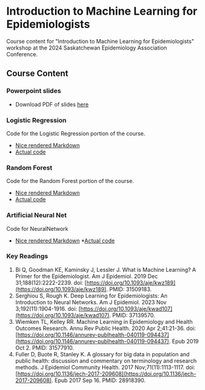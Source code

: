# Introduction to Machine Learning for Epidemiologists

Course content for "Introduction to Machine Learning for Epidemiologists" workshop at the 2024 Saskatchewan Epidemiology Association Conference. 

## Course Content

### Powerpoint slides

* Download PDF of slides [here](https://github.com/walkabilly/machine_learning_for_epi/blob/main/SEA_Workshop_2024_ML_for_epi.pdf)

### Logistic Regression 

Code for the Logistic Regression portion of the course. 
* [Nice rendered Markdown](https://github.com/walkabilly/machine_learning_for_epi/blob/main/logistic_regression_ml.md)
* [Actual code](https://github.com/walkabilly/machine_learning_for_epi/blob/main/logistic_regression_ml.Rmd)

### Random Forest

Code for the Random Forest portion of the course. 
* [Nice rendered Markdown](https://github.com/walkabilly/machine_learning_for_epi/blob/main/random_forest.md)
* [Actual code](https://github.com/walkabilly/machine_learning_for_epi/blob/main/random_forest.Rmd)

### Artificial Neural Net

Code for NeuralNetwork 
* [Nice rendered Markdown](https://github.com/walkabilly/machine_learning_for_epi/blob/main/artificial_neural_network.md)
*[Actual code](https://github.com/walkabilly/machine_learning_for_epi/blob/main/artificial_neural_network.Rmd)

### Key Readings

1. Bi Q, Goodman KE, Kaminsky J, Lessler J. What is Machine Learning? A Primer for the Epidemiologist. Am J Epidemiol. 2019 Dec 31;188(12):2222-2239. doi: [https://doi.org/10.1093/aje/kwz189](https://doi.org/10.1093/aje/kwz189). PMID: 31509183.
2. Serghiou S, Rough K. Deep Learning for Epidemiologists: An Introduction to Neural Networks. Am J Epidemiol. 2023 Nov 3;192(11):1904-1916. doi: [https://doi.org/10.1093/aje/kwad107](https://doi.org/10.1093/aje/kwad107). PMID: 37139570.
3. Wiemken TL, Kelley RR. Machine Learning in Epidemiology and Health Outcomes Research. Annu Rev Public Health. 2020 Apr 2;41:21-36. doi: [https://doi.org/10.1146/annurev-publhealth-040119-094437](https://doi.org/10.1146/annurev-publhealth-040119-094437). Epub 2019 Oct 2. PMID: 31577910.
4. Fuller D, Buote R, Stanley K. A glossary for big data in population and public health: discussion and commentary on terminology and research methods. J Epidemiol Community Health. 2017 Nov;71(11):1113-1117. doi: [https://doi.org/10.1136/jech-2017-209608](https://doi.org/10.1136/jech-2017-209608). Epub 2017 Sep 16. PMID: 28918390.




